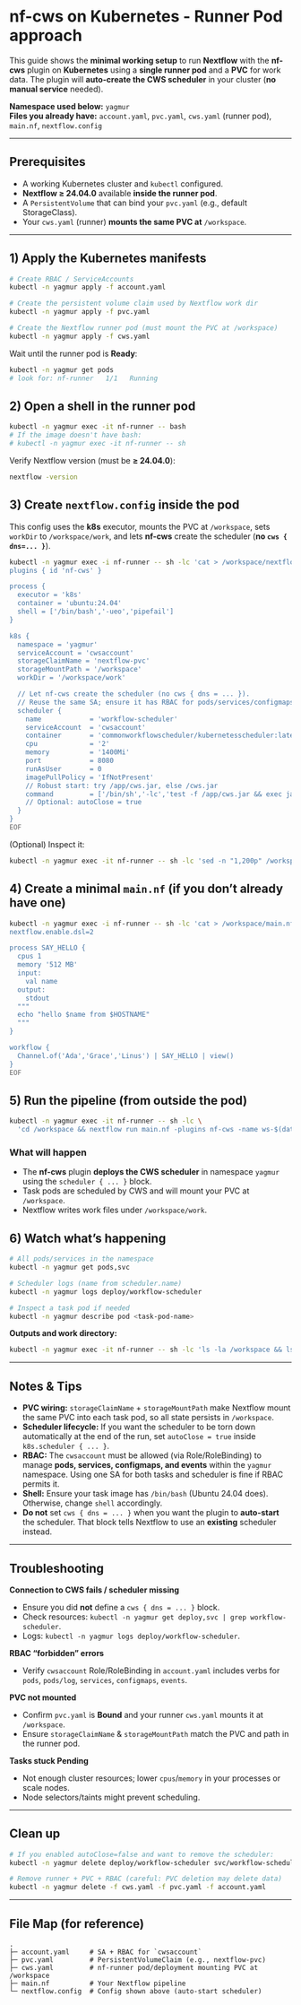 # nf-cws on Kubernetes - Runner Pod approach

This guide shows the **minimal working setup** to run **Nextflow** with the **nf-cws** plugin on **Kubernetes** using a **single runner pod** and a **PVC** for work data. The plugin will **auto-create the CWS scheduler** in your cluster (**no manual service** needed).

**Namespace used below:** `yagmur`  
**Files you already have:** `account.yaml`, `pvc.yaml`, `cws.yaml` (runner pod), `main.nf`, `nextflow.config`

---

## Prerequisites
- A working Kubernetes cluster and `kubectl` configured.
- **Nextflow ≥ 24.04.0** available **inside the runner pod**.
- A `PersistentVolume` that can bind your `pvc.yaml` (e.g., default StorageClass).
- Your `cws.yaml` (runner) **mounts the same PVC at** `/workspace`.

---

## 1) Apply the Kubernetes manifests
```bash
# Create RBAC / ServiceAccounts
kubectl -n yagmur apply -f account.yaml

# Create the persistent volume claim used by Nextflow work dir
kubectl -n yagmur apply -f pvc.yaml

# Create the Nextflow runner pod (must mount the PVC at /workspace)
kubectl -n yagmur apply -f cws.yaml
```

Wait until the runner pod is **Ready**:
```bash
kubectl -n yagmur get pods
# look for: nf-runner   1/1   Running
```

## 2) Open a shell in the runner pod
```bash
kubectl -n yagmur exec -it nf-runner -- bash
# If the image doesn't have bash:
# kubectl -n yagmur exec -it nf-runner -- sh
```
Verify Nextflow version (must be **≥ 24.04.0**):
```bash
nextflow -version
```

## 3) Create `nextflow.config` inside the pod
This config uses the **k8s** executor, mounts the PVC at `/workspace`, sets `workDir` to `/workspace/work`, and lets **nf-cws** create the scheduler (**no `cws { dns=... }`**).

```bash
kubectl -n yagmur exec -i nf-runner -- sh -lc 'cat > /workspace/nextflow.config' <<'EOF'
plugins { id 'nf-cws' }

process {
  executor = 'k8s'
  container = 'ubuntu:24.04'
  shell = ['/bin/bash','-ueo','pipefail']
}

k8s {
  namespace = 'yagmur'
  serviceAccount = 'cwsaccount'
  storageClaimName = 'nextflow-pvc'
  storageMountPath = '/workspace'
  workDir = '/workspace/work'

  // Let nf-cws create the scheduler (no cws { dns = ... }).
  // Reuse the same SA; ensure it has RBAC for pods/services/configmaps/events.
  scheduler {
    name            = 'workflow-scheduler'
    serviceAccount  = 'cwsaccount'
    container       = 'commonworkflowscheduler/kubernetesscheduler:latest'
    cpu             = '2'
    memory          = '1400Mi'
    port            = 8080
    runAsUser       = 0
    imagePullPolicy = 'IfNotPresent'
    // Robust start: try /app/cws.jar, else /cws.jar
    command         = ['/bin/sh','-lc','test -f /app/cws.jar && exec java -jar /app/cws.jar || exec java -jar /cws.jar']
    // Optional: autoClose = true
  }
}
EOF
```
(Optional) Inspect it:
```bash
kubectl -n yagmur exec -it nf-runner -- sh -lc 'sed -n "1,200p" /workspace/nextflow.config'
```

## 4) Create a minimal `main.nf` (if you don’t already have one)
```bash
kubectl -n yagmur exec -i nf-runner -- sh -lc 'cat > /workspace/main.nf' <<'EOF'
nextflow.enable.dsl=2

process SAY_HELLO {
  cpus 1
  memory '512 MB'
  input:
    val name
  output:
    stdout
  """
  echo "hello $name from $HOSTNAME"
  """
}

workflow {
  Channel.of('Ada','Grace','Linus') | SAY_HELLO | view()
}
EOF
```

## 5) Run the pipeline (from outside the pod)
```bash
kubectl -n yagmur exec -it nf-runner -- sh -lc \
  'cd /workspace && nextflow run main.nf -plugins nf-cws -name ws-$(date +%s)'
```

### What will happen
- The **nf-cws** plugin **deploys the CWS scheduler** in namespace `yagmur` using the `scheduler { ... }` block.
- Task pods are scheduled by CWS and will mount your PVC at `/workspace`.
- Nextflow writes work files under `/workspace/work`.

## 6) Watch what’s happening
```bash
# All pods/services in the namespace
kubectl -n yagmur get pods,svc

# Scheduler logs (name from scheduler.name)
kubectl -n yagmur logs deploy/workflow-scheduler

# Inspect a task pod if needed
kubectl -n yagmur describe pod <task-pod-name>
```

**Outputs and work directory:**
```bash
kubectl -n yagmur exec -it nf-runner -- sh -lc 'ls -la /workspace && ls -la /workspace/work'
```

---

## Notes & Tips
- **PVC wiring:** `storageClaimName` + `storageMountPath` make Nextflow mount the same PVC into each task pod, so all state persists in `/workspace`.
- **Scheduler lifecycle:** If you want the scheduler to be torn down automatically at the end of the run, set `autoClose = true` inside `k8s.scheduler { ... }`.
- **RBAC:** The `cwsaccount` must be allowed (via Role/RoleBinding) to manage **pods, services, configmaps, and events** within the `yagmur` namespace. Using one SA for both tasks and scheduler is fine if RBAC permits it.
- **Shell:** Ensure your task image has `/bin/bash` (Ubuntu 24.04 does). Otherwise, change `shell` accordingly.
- **Do not** set `cws { dns = ... }` when you want the plugin to **auto-start** the scheduler. That block tells Nextflow to use an **existing** scheduler instead.

---

## Troubleshooting
**Connection to CWS fails / scheduler missing**
- Ensure you did **not** define a `cws { dns = ... }` block.
- Check resources: `kubectl -n yagmur get deploy,svc | grep workflow-scheduler`.
- Logs: `kubectl -n yagmur logs deploy/workflow-scheduler`.

**RBAC “forbidden” errors**
- Verify `cwsaccount` Role/RoleBinding in `account.yaml` includes verbs for `pods`, `pods/log`, `services`, `configmaps`, `events`.

**PVC not mounted**
- Confirm `pvc.yaml` is **Bound** and your runner `cws.yaml` mounts it at `/workspace`.
- Ensure `storageClaimName` & `storageMountPath` match the PVC and path in the runner pod.

**Tasks stuck Pending**
- Not enough cluster resources; lower `cpus`/`memory` in your processes or scale nodes.
- Node selectors/taints might prevent scheduling.

---

## Clean up
```bash
# If you enabled autoClose=false and want to remove the scheduler:
kubectl -n yagmur delete deploy/workflow-scheduler svc/workflow-scheduler --ignore-not-found

# Remove runner + PVC + RBAC (careful: PVC deletion may delete data)
kubectl -n yagmur delete -f cws.yaml -f pvc.yaml -f account.yaml
```

---

## File Map (for reference)
```
.
├─ account.yaml     # SA + RBAC for `cwsaccount`
├─ pvc.yaml         # PersistentVolumeClaim (e.g., nextflow-pvc)
├─ cws.yaml         # nf-runner pod/deployment mounting PVC at /workspace
├─ main.nf          # Your Nextflow pipeline
└─ nextflow.config  # Config shown above (auto-start scheduler)
```

